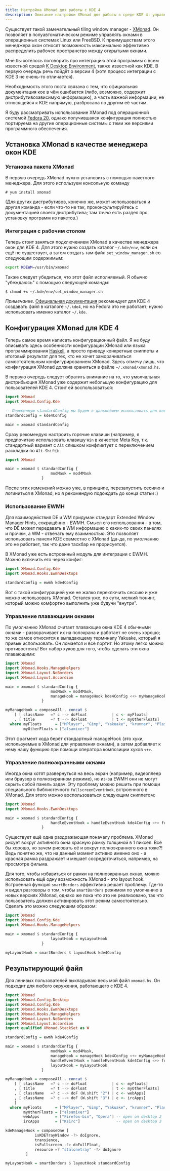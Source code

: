 ```yaml
---
title: Настройка XMonad для работы с KDE 4
description: Описание настройки XMonad для работы в среде KDE 4: управление окнами, панелями инструментов, полноэкранным режимом.
---
```


Существует такой замечательный tiling window manager - [XMonad](http://xmonad.org/). Он позволяет в полуавтоматическом режиме  управлять окнами в операционных системах Linux или FreeBSD. К преимуществам этого менеджера окон относят возможность максимально эффективно распределить рабочее пространство между открытыми окнами.

Мне бы хотелось поговорить про интеграцию этой программы с всем известной средой [K Desktop Environment](http://www.kde.org/), также известной как KDE. В первую очередь речь пойдёт о версии 4 (хотя процесс интеграции с KDE 3 не очень-то отличается).

Необходимость этого поста связана с тем, что официальная документация кое в чём ошибается (либо, возможно, содержит дистрибутивозависимую информацию), а часть важной информации, не относящейся к KDE напрямую, разбросана по другим её частям.

Я буду рассматривать использование XMonad под операционной системой [Fedora 20](http://fedoraproject.org/), однако получившаяся конфигурация полностью портируема на другие операционные системы с теми же версиями программного обеспечения.

## Установка XMonad в качестве менеджера окон KDE

### Установка пакета XMonad

В первую очередь XMonad нужно установить с помощью пакетного менеджера. Для этого используем консольную команду

    # yum install xmonad

(Для других дистрибутивов, конечно же, может использоваться и другая команда - если что-то не так, проконсультируйтесь с документацией своего дистрибутива; там *точно* есть раздел про установку программ из пакетов.)

### Интеграция с рабочим столом

Теперь стоит заняться подключением XMonad в качестве менеджера окон для KDE 4. Для этого нужно создать каталог `~/.kde/env`, если он ещё не существует, а затем создать там файл `set_window_manager.sh` со следующим содержимым:

```bash
export KDEWM=/usr/bin/xmonad
```

Также следует убедиться, что этот файл исполняемый. Я обычно "убеждаюсь" с помощью следующей команды:

    $ chmod +x ~/.kde/env/set_window_manager.sh

*Примечание.* [Официальная документация](http://www.haskell.org/haskellwiki/Xmonad/Using_xmonad_in_KDE) рекомендует для KDE 4 создавать файл в каталоге `~/.kde4`, но на Fedora это не работает; нужно использовать именно каталог `~/.kde`.

## Конфигурация XMonad для KDE 4

Теперь самое время написать конфигурационный файл. Я не буду описывать здесь особенности конфигурации XMonad или языка программирования [Haskell](http://www.haskell.org/), а просто приведу конкретные сниппеты и итоговый результат для тех, кто не хочет заморачиваться самостоятельным конфигурированием XMonad. Здесь отмечу лишь, что конфигурация XMonad должна храниться в файле `~/.xmonad/xmonad.hs`.

В первую очередь следует обратить внимание на то, что умолчальная дистрибьюция XMonad уже содержит небольшую конфигурацию для пользователей KDE 4. Стоит ей воспользоваться:

```haskell
import XMonad
import XMonad.Config.Kde

-- Переменную standardConfig мы будем в дальнейшем использовать для внесения модификаций
standardConfig = kde4Config

main = xmonad standardConfig
```

Сразу рекомендую настроить горячие клавиши (например, я предпочитаю использовать клавишу `Win` в качестве Meta Key, т.к. стандартный вариант с `Alt` слишком конфликтует с переключением раскладки по `Alt-Shift`):

```haskell
import XMonad

main = xmonad $ standardConfig {
                    modMask = mod4Mask
                }
```

После этих изменений можно уже, в принципе, перезапустить сесиию и логиниться в XMonad, но я рекомендую подождать до конца статьи :)

### Использование EWMH

Для взаимодействия DE и WM придуман стандарт Extended Window Manager Hints, сокращённо - EWMH. Смысл его использования - в том, что DE может передавать в WM информацию о каких-то своих панелях и прочем, а WM - отвечать ему взаимностью. Это позволяет использовать панели KDE совместно с XMonad (да-да, по умолчанию это не работает, так что даже таскбар не прорисуется).

В XMonad уже есть встроенный модуль для интеграции с EWMH. Можно включить его через конфиг:

```haskell
import XMonad.Config.Kde
import XMonad.Hooks.EwmhDesktops

standardConfig = ewmh kde4Config
```

Вот с такой конфигурацией уже не жалко переключить сессию и уже можно использовать XMonad. Остался уже, по сути, мелкий тюнинг, который можно комфортно выполнить уже будучи "внутри".

### Управление плавающими окнами

По умолчанию XMonad считает плавающие окна KDE 4 обычными окнами - разворачивает их на полэкрана и работает не очень хорошо; то же самое относится к выпадающему терминалу Yakuake, который я привык использовать. Он ломается и всё портит. Но этому легко можно противостоять! Вот набор хуков для того, чтобы сделать эти окна плавающими:

```haskell
import XMonad
import XMonad.Hooks.ManageHelpers
import XMonad.Layout.NoBorders
import XMonad.Layout.Accordion

main = xmonad $ standardConfig {
                    modMask = mod4Mask,
                    manageHook = manageHook kde4Config <+> myManageHook
                }

myManageHook = composeAll . concat $
    [ [ className   =? c --> doFloat           | c <- myFloats]
    , [ title       =? t --> doFloat           | t <- myOtherFloats]
  where myFloats      = ["MPlayer", "Gimp", "Yakuake", "krunner", "Plasma-desktop"]
        myOtherFloats = ["alsamixer"]
```

Этот фрагмент кода берёт стандартный manageHook (это хуки, используемые в XMonad для управления окнами), а затем добавляет к нему нашу функцию при помощи оператора композиции хуков `<+>`.

### Управление полноэкранными окнами

Иногда окна хотят развернуться на весь экран (например, видеоплеер или браузер в полноэкранном режиме), но из-за EWMH они не могут скрыть собой панель задач. Эту проблему можно решить при помощи специального библиотечного `fullscreenEventHook`, встроенного в XMonad. Для этого можно воспользоваться следующим сниппетом:

```haskell
import XMonad
import XMonad.Hooks.EwmhDesktops

main = xmonad $ standardConfig {
                    handleEventHook = handleEventHook kde4Config <+> fullscreenEventHook
                }
```

Существует ещё одна раздражающая поначалу проблема. XMonad рисует вокруг активного окна красную рамку толщиной в 1 пиксел. Всё бы хорошо, но зачем рисовать её и вокруг полноэкранного окна тоже?! Ведь понятно же, что на данный момент активно именно оно - а красная рамка раздражает и мешает сосредоточиться, например, на просмотре фильма.

Для того, чтобы избавиться от рамки на полноэкранных окнах, можно использовать ещё одну возможность XMonad - это layout hook. Встроенная функция `smartBorders` эффективно решает проблему. Где-то я видел разговоры о том, чтобы `smartBorders` режимом по умолчанию в новых версиях XMonad, однако же пока что это не реализовано, так что пользователь должен активировать этот режим самостоятельно. Сделать это можно следующим образом:

```haskell
import XMonad
import XMonad.Config.Kde
import XMonad.Hooks.ManageHelpers

main = xmonad $ standardConfig {
                    layoutHook = myLayoutHook
                }

myLayoutHook = smartBorders $ layoutHook kde4Config
```



## Результирующий файл

Для ленивых пользователей выкладываю весь мой файл `xmonad.hs`. Он подходит для любого окружения, работающего с KDE 4.

```haskell
import XMonad
import XMonad.Config.Desktop
import XMonad.Config.Kde
import XMonad.Hooks.EwmhDesktops
import XMonad.Hooks.ManageHelpers
import XMonad.Layout.NoBorders
import XMonad.Layout.Accordion
import qualified XMonad.StackSet as W

standardConfig = ewmh kde4Config

main = xmonad $ standardConfig {
                    modMask = mod4Mask,
                    manageHook = manageHook kde4Config <+> myManageHook,
                    handleEventHook = handleEventHook kde4Config <+> fullscreenEventHook,
                    layoutHook = myLayoutHook
                }

myManageHook = composeAll . concat $
    [ [ className   =? c --> doFloat           | c <- myFloats]
    , [ title       =? t --> doFloat           | t <- myOtherFloats]
    , [ className   =? c --> doF (W.shift "2") | c <- webApps]
    , [ className   =? c --> doF (W.shift "3") | c <- ircApps]
    ]
  where myFloats      = ["MPlayer", "Gimp", "Yakuake", "krunner", "Plasma-desktop"]
        myOtherFloats = ["alsamixer"]
        webApps       = ["Firefox-bin", "Opera"] -- open on desktop 2
        ircApps       = ["Ksirc"]                -- open on desktop 3

kdeManageHook = composeOne [
             isKDETrayWindow -?> doIgnore,
             transience,
             isFullscreen -?> doFullFloat,
             resource =? "stalonetray" -?> doIgnore
         ]

myLayoutHook = smartBorders $ layoutHook standardConfig
```
